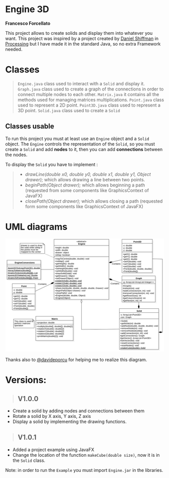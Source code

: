 # Engine 3D
**Francesco Forcellato**

This project allows to create solids and display them into whatever you want.
This project was inspired by a project created by [Daniel Shiffman](https://thecodingtrain.com/CodingChallenges/112-3d-rendering) in [Processing](https://processing.org/) but I have made it in the standard Java, so no extra Framework needed.


# Classes
> ``Engine.java`` class used to interact with a ``Solid`` and display it.
> ``Graph.java`` class used to create a graph of the connections in order to connect multiple nodes to each other.
> ``Matrix.java`` it contains all the methods used for managing matrices multiplications.
> ``Point.java`` class used to represent a 2D point.
> ``Point3D.java`` class used to represent a 3D point.
> ``Solid.java`` class used to create a ``Solid``


## Classes usable
To run this project you must at least use an ``Engine`` object and a ``Solid`` object. The ``Engine`` controls the representation of the ``Solid``, so you must create a ``Solid`` and add **nodes** to it, then you can add **connections** between the nodes.

To display the ``Solid`` you have to implement :
>- _drawLine(double x0, double y0, double x1, double y1, Object drawer);_ which allows drawing a line between two points.
>- _beginPath(Object drawer);_ which allows beginning a path (requested from some components like GraphicsContext of JavaFX)
>- _closePath(Object drawer);_ which allows closing a path (requested form some components like GraphicsContext of JavaFX)


# UML diagrams
![UML](uml.svg)

Thanks also to [@davideporcu](https://github.com/davideporcu) for helping me to realize this diagram.

# Versions:
>## V1.0.0
* Create a solid by adding nodes and connections between them
* Rotate a solid by X axis, Y axis, Z axis
* Display a solid by implementing the drawing functions.

>## V1.0.1
* Added  a project example using JavaFX
* Change the location of the function ``makeCube(double size)``, now it is in the ``Solid`` class.


Note: in order to run the ``Example`` you must import ``Engine.jar`` in the libraries.
<!--stackedit_data:
eyJoaXN0b3J5IjpbLTgxNTA2OTgyNywxNzgzODEwODgyLC0xND
M2NzAwNjE4LDgyNTgyMDkwMywtMzkwNjQyMzEyLC04NDU0MzAx
MCw1NDg1MjQ5OTQsLTE3ODcxNDc3MjcsLTE5MDM2OTA5ODddfQ
==
-->